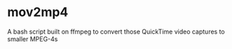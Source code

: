 # mov2mp4

A bash script built on ffmpeg to convert those QuickTime video captures to smaller MPEG-4s
